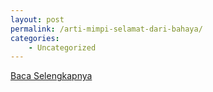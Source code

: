 ```yaml
---
layout: post
permalink: /arti-mimpi-selamat-dari-bahaya/
categories:
    - Uncategorized
---
```


[Baca Selengkapnya](/10)